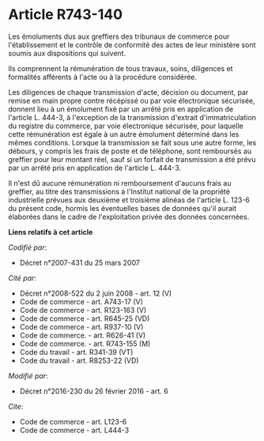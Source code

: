 # Article R743-140

Les émoluments dus aux greffiers des tribunaux de commerce pour l'établissement et le contrôle de conformité des actes de
leur ministère sont soumis aux dispositions qui suivent. 

Ils comprennent la rémunération de tous travaux, soins, diligences et formalités afférents à l'acte ou à la procédure
considérée. 

Les diligences de chaque transmission d'acte, décision ou document, par remise en main propre contre récépissé ou par voie
électronique sécurisée, donnent lieu à un émolument fixé par un arrêté pris en application de l'article L. 444-3, à
l'exception de la transmission d'extrait d'immatriculation du registre du commerce, par voie électronique sécurisée, pour
laquelle cette rémunération est égale à un autre émolument déterminé dans les mêmes conditions. Lorsque la transmission se
fait sous une autre forme, les débours, y compris les frais de poste et de téléphone, sont remboursés au greffier pour leur
montant réel, sauf si un forfait de transmission a été prévu par un arrêté pris en application de l'article L. 444-3. 

Il n'est dû aucune rémunération ni remboursement d'aucuns frais au greffier, au titre des transmissions à l'Institut national
de la propriété industrielle prévues aux deuxième et troisième alinéas de l'article L. 123-6 du présent code, hormis les
éventuelles bases de données qu'il aurait élaborées dans le cadre de l'exploitation privée des données concernées.

**Liens relatifs à cet article**

_Codifié par_:

  - Décret n°2007-431 du 25 mars 2007

_Cité par_:

  - Décret n°2008-522 du 2 juin 2008 - art. 12 (V)
  - Code de commerce - art. A743-17 (V)
  - Code de commerce - art. R123-163 (V)
  - Code de commerce - art. R645-25 (VD)
  - Code de commerce - art. R937-10 (V)
  - Code de commerce. - art. R626-41 (V)
  - Code de commerce. - art. R743-155 (M)
  - Code du travail - art. R341-39 (VT)
  - Code du travail - art. R8253-22 (VD)

_Modifié par_:

  - Décret n°2016-230 du 26 février 2016 - art. 6

_Cite_:

  - Code de commerce - art. L123-6
  - Code de commerce - art. L444-3
